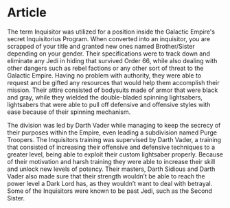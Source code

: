 # Article

The term Inquisitor was utilized for a position inside the Galactic Empire's secret Inquisitorius Program.
When converted into an inquisitor, you are scrapped of your title and granted new ones named Brother/Sister depending on your gender.
Their specifications were to track down and eliminate any Jedi in hiding that survived Order 66, while also dealing with other dangers such as rebel factions or any other sort of threat to the Galactic Empire.
Having no problem with authority, they were able to request and be gifted any resources that would help them accomplish their mission.
Their attire consisted of bodysuits made of armor that were black and gray, while they wielded the double-bladed spinning lightsabers, lightsabers that were able to pull off defensive and offensive styles with ease because of their spinning mechanism.

The division was led by Darth Vader while managing to keep the secrecy of their purposes within the Empire, even leading a subdivision named Purge Troopers.
The Inquisitors training was supervised by Darth Vader, a training that consisted of increasing their offensive and defensive techniques to a greater level, being able to exploit their custom lightsaber properly.
Because of their motivation and harsh training they were able to increase their skill and unlock new levels of potency.
Their masters, Darth Sidious and Darth Vader also made sure that their strength wouldn’t be able to reach the power level a Dark Lord has, as they wouldn’t want to deal with betrayal.
Some of the Inquisitors were known to be past Jedi, such as the Second Sister.
